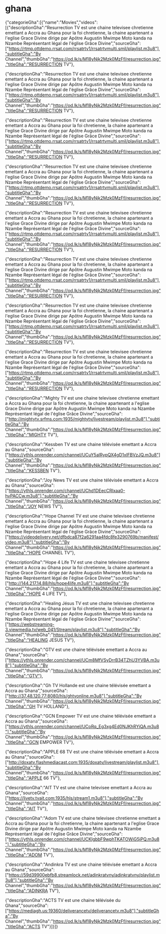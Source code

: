 # ghana
{"categorieGha":[{"name":"Movies","videos":[{"descriptionGha":"Resurrection TV est une chaine televisee chretienne emettant a Accra au Ghana pour la foi chretienne, la chaine apartenant a l'eglise Grace Divine dirige par Apôtre Augustin Mwimpe Moto kanda na Nzambe Représentant légal de l'église Grâce Divine","sourceGha":["https://rtmp.ottdemo.rrsat.com/rrsatrtv1/rrsatrtvmulti.smil/playlist.m3u8"],"subtitleGha":"By Channel","thumbGha":"https://od.lk/s/M18yNjk2Mzk0MzFf/resurrection.jpg","titleGha":"RESURRECTION TV"},

{"descriptionGha":"Resurrection TV est une chaine televisee chretienne emettant a Accra au Ghana pour la foi chretienne, la chaine apartenant a l'eglise Grace Divine dirige par Apôtre Augustin Mwimpe Moto kanda na Nzambe Représentant légal de l'église Grâce Divine","sourceGha":["https://rtmp.ottdemo.rrsat.com/rrsatrtv1/rrsatrtvmulti.smil/playlist.m3u8"],"subtitleGha":"By Channel","thumbGha":"https://od.lk/s/M18yNjk2Mzk0MzFf/resurrection.jpg","titleGha":"RESURRECTION TV"},

{"descriptionGha":"Resurrection TV est une chaine televisee chretienne emettant a Accra au Ghana pour la foi chretienne, la chaine apartenant a l'eglise Grace Divine dirige par Apôtre Augustin Mwimpe Moto kanda na Nzambe Représentant légal de l'église Grâce Divine","sourceGha":["https://rtmp.ottdemo.rrsat.com/rrsatrtv1/rrsatrtvmulti.smil/playlist.m3u8"],"subtitleGha":"By Channel","thumbGha":"https://od.lk/s/M18yNjk2Mzk0MzFf/resurrection.jpg","titleGha":"RESURRECTION TV"},

{"descriptionGha":"Resurrection TV est une chaine televisee chretienne emettant a Accra au Ghana pour la foi chretienne, la chaine apartenant a l'eglise Grace Divine dirige par Apôtre Augustin Mwimpe Moto kanda na Nzambe Représentant légal de l'église Grâce Divine","sourceGha":["https://rtmp.ottdemo.rrsat.com/rrsatrtv1/rrsatrtvmulti.smil/playlist.m3u8"],"subtitleGha":"By Channel","thumbGha":"https://od.lk/s/M18yNjk2Mzk0MzFf/resurrection.jpg","titleGha":"RESURRECTION TV"},

{"descriptionGha":"Resurrection TV est une chaine televisee chretienne emettant a Accra au Ghana pour la foi chretienne, la chaine apartenant a l'eglise Grace Divine dirige par Apôtre Augustin Mwimpe Moto kanda na Nzambe Représentant légal de l'église Grâce Divine","sourceGha":["https://rtmp.ottdemo.rrsat.com/rrsatrtv1/rrsatrtvmulti.smil/playlist.m3u8"],"subtitleGha":"By Channel","thumbGha":"https://od.lk/s/M18yNjk2Mzk0MzFf/resurrection.jpg","titleGha":"RESURRECTION TV"},

{"descriptionGha":"Resurrection TV est une chaine televisee chretienne emettant a Accra au Ghana pour la foi chretienne, la chaine apartenant a l'eglise Grace Divine dirige par Apôtre Augustin Mwimpe Moto kanda na Nzambe Représentant légal de l'église Grâce Divine","sourceGha":["https://rtmp.ottdemo.rrsat.com/rrsatrtv1/rrsatrtvmulti.smil/playlist.m3u8"],"subtitleGha":"By Channel","thumbGha":"https://od.lk/s/M18yNjk2Mzk0MzFf/resurrection.jpg","titleGha":"RESURRECTION TV"},

{"descriptionGha":"Resurrection TV est une chaine televisee chretienne emettant a Accra au Ghana pour la foi chretienne, la chaine apartenant a l'eglise Grace Divine dirige par Apôtre Augustin Mwimpe Moto kanda na Nzambe Représentant légal de l'église Grâce Divine","sourceGha":["https://rtmp.ottdemo.rrsat.com/rrsatrtv1/rrsatrtvmulti.smil/playlist.m3u8"],"subtitleGha":"By Channel","thumbGha":"https://od.lk/s/M18yNjk2Mzk0MzFf/resurrection.jpg","titleGha":"RESURRECTION TV"},

{"descriptionGha":"Resurrection TV est une chaine televisee chretienne emettant a Accra au Ghana pour la foi chretienne, la chaine apartenant a l'eglise Grace Divine dirige par Apôtre Augustin Mwimpe Moto kanda na Nzambe Représentant légal de l'église Grâce Divine","sourceGha":["https://rtmp.ottdemo.rrsat.com/rrsatrtv1/rrsatrtvmulti.smil/playlist.m3u8"],"subtitleGha":"By Channel","thumbGha":"https://od.lk/s/M18yNjk2Mzk0MzFf/resurrection.jpg","titleGha":"RESURRECTION TV"},

{"descriptionGha":"Mighty TV est une chaine televisee chretienne emettant a Accra au Ghana pour la foi chretienne, la chaine apartenant a l'eglise Grace Divine dirige par Apôtre Augustin Mwimpe Moto kanda na Nzambe Représentant légal de l'église Grâce Divine","sourceGha":["http://mightytv.srfms.com:1935/mightytv/livestream/playlist.m3u8"],"subtitleGha":"By Channel","thumbGha":"https://od.lk/s/M18yNjk2Mzk0MzFf/resurrection.jpg","titleGha":"MIGHTY TV"},

{"descriptionGha":"Kessben TV est une chaine télévisée emettant a Accra au Ghana","sourceGha":["https://ythls.onrender.com/channel/UCuY5alRypQX4gD1xlFBVzJQ.m3u8"],"subtitleGha":"By Channel","thumbGha":"https://od.lk/s/M18yNjk2Mzk0MzFf/resurrection.jpg","titleGha":"KESSBEN TV"},

{"descriptionGha":"Joy News TV est une chaine télévisée emettant a Accra au Ghana","sourceGha":["https://ythls.onrender.com/channel/UChd1DEecCRlxaa0-hvPACCw.m3u8"],"subtitleGha":"By Channel","thumbGha":"https://od.lk/s/M18yNjk2Mzk0MzFf/resurrection.jpg","titleGha":"JOY NEWS TV"},

{"descriptionGha":"Hope Channel TV est une chaine televisee chretienne emettant a Accra au Ghana pour la foi chretienne, la chaine apartenant a l'eglise Grace Divine dirige par Apôtre Augustin Mwimpe Moto kanda na Nzambe Représentant légal de l'église Grâce Divine","sourceGha":["https://videodelivery.net/dfbdca87f2a6291aa4fdc8fe3290769b/manifest/video.m3u8"],"subtitleGha":"By Channel","thumbGha":"https://od.lk/s/M18yNjk2Mzk0MzFf/resurrection.jpg","titleGha":"HOPE CHANNEL TV"},

{"descriptionGha":"Hope 4 Life TV est une chaine televisee chretienne emettant a Accra au Ghana pour la foi chretienne, la chaine apartenant a l'eglise Grace Divine dirige par Apôtre Augustin Mwimpe Moto kanda na Nzambe Représentant légal de l'église Grâce Divine","sourceGha":["http://144.217.14.88/hls/hope4life.m3u8"],"subtitleGha":"By Channel","thumbGha":"https://od.lk/s/M18yNjk2Mzk0MzFf/resurrection.jpg","titleGha":"HOPE 4 LIFE TV"},

{"descriptionGha":"Healing Jésus TV est une chaine televisee chretienne emettant a Accra au Ghana pour la foi chretienne, la chaine apartenant a l'eglise Grace Divine dirige par Apôtre Augustin Mwimpe Moto kanda na Nzambe Représentant légal de l'église Grâce Divine","sourceGha":["https://webstreaming-3.viewmedia.tv/web_041/Stream/playlist.m3u8"],"subtitleGha":"By Channel","thumbGha":"https://od.lk/s/M18yNjk2Mzk0MzFf/resurrection.jpg","titleGha":"HEALING JESUS TV"},

{"descriptionGha":"GTV est une chaine télévisée emettant a Accra au Ghana","sourceGha":["https://ythls.onrender.com/channel/UCm8MfVSyDrrB34TZhU3YVBA.m3u8"],"subtitleGha":"By Channel","thumbGha":"https://od.lk/s/M18yNjk2Mzk0MzFf/resurrection.jpg","titleGha":"GTV"},

{"descriptionGha":"Gh TV Hollande est une chaine télévisée emettant a Accra au Ghana","sourceGha":["http://37.48.120.77:8080/hls/ghtvonline.m3u8"],"subtitleGha":"By Channel","thumbGha":"https://od.lk/s/M18yNjk2Mzk0MzFf/resurrection.jpg","titleGha":"GH TV HOLLAND"},

{"descriptionGha":"GCN Empower TV est une chaine télévisée emettant a Accra au Ghana","sourceGha":["https://ythls.onrender.com/channel/UCoRq_Eg3xg4Ed0NJKhRYiQA.m3u8"],"subtitleGha":"By Channel","thumbGha":"https://od.lk/s/M18yNjk2Mzk0MzFf/resurrection.jpg","titleGha":"GCN EMPOWER TV"},

{"descriptionGha":"APPLE 68 TV est une chaine télévisée emettant a Accra au Ghana","sourceGha":["http://doxatv.flashmediacast.com:1935/doxatv/livestream/playlist.m3u8"],"subtitleGha":"By Channel","thumbGha":"https://od.lk/s/M18yNjk2Mzk0MzFf/resurrection.jpg","titleGha":"APPLE 66 TV"},

{"descriptionGha":"AIT TV est une chaine televisee emettant a Accra au Ghana","sourceGha":["https://livetv.tvait.com:1935/hls/stream1.m3u8"],"subtitleGha":"By Channel","thumbGha":"https://od.lk/s/M18yNjk2Mzk0MzFf/resurrection.jpg","titleGha":"AIT TV"},

{"descriptionGha":"Adom TV est une chaine televisee chretienne emettant a Accra au Ghana pour la foi chretienne, la chaine apartenant a l'eglise Grace Divine dirige par Apôtre Augustin Mwimpe Moto kanda na Nzambe Représentant légal de l'église Grâce Divine","sourceGha":["https://ythls.onrender.com/channel/UCKlgbbF9wphTKATOWiG5jPQ.m3u8"],"subtitleGha":"By Channel","thumbGha":"https://od.lk/s/M18yNjk2Mzk0MzFf/resurrection.jpg","titleGha":"ADOM TV"},

{"descriptionGha":"Andinkra TV est une chaine télévisée emettant a Accra au Ghana","sourceGha":["https://59d39900ebfb8.streamlock.net/adinkratvny/adinkratvny/playlist.m3u8"],"subtitleGha":"By Channel","thumbGha":"https://od.lk/s/M18yNjk2Mzk0MzFf/resurrection.jpg","titleGha":"ADINKRA TV"},

{"descriptionGha":"ACTS TV est une chaine télévisée du Ghana","sourceGha":["https://mediagh.us:19360/deliverancetv/deliverancetv.m3u8"],"subtitleGha":"By Channel","thumbGha":"https://od.lk/s/M18yNjk2Mzk0MzFf/resurrection.jpg","titleGha":"ACTS TV"}]}]}
